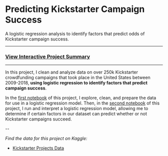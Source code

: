 # Predicting Kickstarter Campaign Success

A logistic regression analysis to identify factors that predict odds of Kickstarter campaign success.

***
### [View Interactive Project Summary](https://john-salisbury.github.io/kickstarter-analysis)
***

In this project, I clean and analyze data on over 250k Kickstarter crowdfunding campaigns that took place in the United States between 2009-2018, **using logistic regression to identify factors that predict campaign success**.

In the [first notebook](https://john-salisbury.github.io/kickstarter-analysis) of this project, I explore, clean, and prepare the data for use in a logistic regression model. Then, in the [second notebook](https://john-salisbury.github.io/kickstarter-analysis) of this project, I run and interpret a logistic regression model, allowing me to determine if certain factors in our dataset can predict whether or not Kickstarter campaigns succeed.

--

*Find the data for this project on Kaggle:*
- [Kickstarter Projects Data](https://www.kaggle.com/datasets/ulrikthygepedersen/kickstarter-projects)
